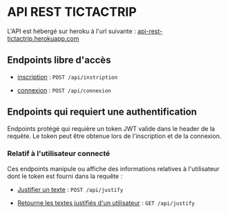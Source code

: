 # API REST TICTACTRIP
L'API est hébergé sur heroku à l'url suivante : [api-rest-tictactrip.herokuapp.com](https://api-rest-tictactrip.herokuapp.com)
## Endpoints libre d'accès

* [inscription](auth/inscription.md) : `POST /api/instription`

* [connexion](auth/connexion.md) : `POST /api/connexion`

## Endpoints qui requiert une authentification

Endpoints protégé qui requière un token JWT valide dans le header de la requête. Le token peut être obtenue lors de l'inscription et de la connexion.

### Relatif à l'utilisateur connecté
Ces endpoints manipule ou affiche des informations relatives à l'utilisateur dont le token est fourni dans la requête :

* [Justifier un texte](justify/post.md) : `POST /api/justify`

* [Retourne les textes justifiés d'un utilisateur](justify/post.md) : `GET /api/justify`